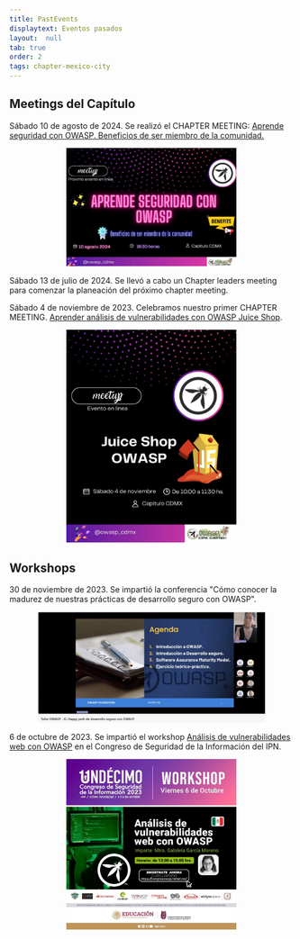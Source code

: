 ```yaml
---
title: PastEvents
displaytext: Eventos pasados
layout:  null
tab: true
order: 2
tags: chapter-mexico-city
---
```



## Meetings del Capítulo

Sábado 10 de agosto de 2024. Se realizó el CHAPTER MEETING: [Aprende seguridad con OWASP. Beneficios de ser miembro de la comunidad.](assets/docs/2024-ChapMeetAgosto-final.pdf)
<div align="center"><img src="assets/images/aprendeseg.jpeg" style="max-width:60%"></div>

Sábado 13 de julio de 2024. Se llevó a cabo un Chapter leaders meeting para comenzar la planeación del próximo chapter meeting.

Sábado 4 de noviembre de 2023. Celebramos nuestro primer CHAPTER MEETING. [Aprender análisis de vulnerabilidades con OWASP Juice Shop](assets/docs/2023-ChapMeetNov-OWASP_CDMX.pdf).
<div align="center"><img src="assets/images/juiceshop1123.jpg" style="max-width:60%"></div>

## Workshops

30 de noviembre de 2023. Se impartió la conferencia "Cómo conocer la madurez de nuestras prácticas de desarrollo seguro con OWASP".
<div align="center"><img src="assets/images/happypath30-11-23.jpg" style="max-width:80%"></div>

6 de octubre de 2023. Se impartió el workshop [Análisis de vulnerabilidades web con OWASP](assets/docs/2023-AVOWASP-CSIOct23.pdf) en el Congreso de Seguridad de la Información del IPN.
  
<div align="center"><img src="assets/images/workshop.jpg" style="max-width:60%"></div>



